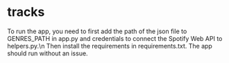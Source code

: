 # tracks

To run the app, you need to first add the path of the json file to GENRES_PATH in app.py and credentials to connect the Spotify Web API to helpers.py.\n
Then install the requirements in requirements.txt.
The app should run without an issue.
